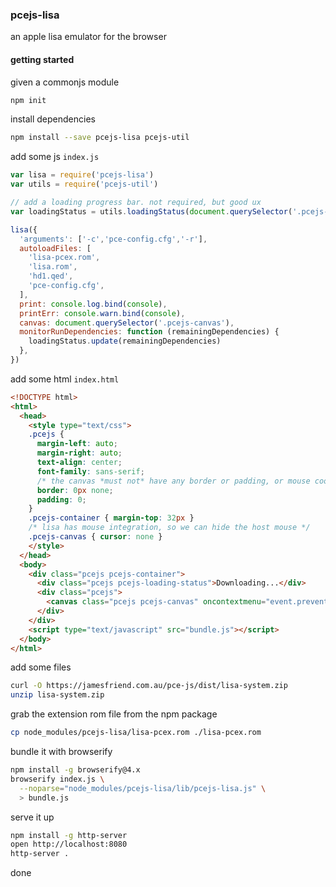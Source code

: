 ### pcejs-lisa
an apple lisa emulator for the browser

#### getting started
given a commonjs module
```bash
npm init
```
install dependencies
```bash
npm install --save pcejs-lisa pcejs-util
```

add some js `index.js`
```js
var lisa = require('pcejs-lisa')
var utils = require('pcejs-util')

// add a loading progress bar. not required, but good ux
var loadingStatus = utils.loadingStatus(document.querySelector('.pcejs-loading-status'))

lisa({
  'arguments': ['-c','pce-config.cfg','-r'],
  autoloadFiles: [
    'lisa-pcex.rom',
    'lisa.rom',
    'hd1.qed',
    'pce-config.cfg',
  ],
  print: console.log.bind(console),
  printErr: console.warn.bind(console),
  canvas: document.querySelector('.pcejs-canvas'),
  monitorRunDependencies: function (remainingDependencies) {
    loadingStatus.update(remainingDependencies)
  },
})
```

add some html `index.html`
```html
<!DOCTYPE html>
<html>
  <head>
    <style type="text/css">
    .pcejs {
      margin-left: auto;
      margin-right: auto;
      text-align: center;
      font-family: sans-serif;
      /* the canvas *must not* have any border or padding, or mouse coords will be wrong */
      border: 0px none;
      padding: 0;
    }
    .pcejs-container { margin-top: 32px }
    /* lisa has mouse integration, so we can hide the host mouse */
    .pcejs-canvas { cursor: none }
    </style>
  </head>
  <body>
    <div class="pcejs pcejs-container">
      <div class="pcejs pcejs-loading-status">Downloading...</div>
      <div class="pcejs">
        <canvas class="pcejs pcejs-canvas" oncontextmenu="event.preventDefault()"></canvas>
      </div>
    </div>
    <script type="text/javascript" src="bundle.js"></script>
  </body>
</html>
```

add some files
```bash
curl -O https://jamesfriend.com.au/pce-js/dist/lisa-system.zip
unzip lisa-system.zip
```

grab the extension rom file from the npm package
```bash
cp node_modules/pcejs-lisa/lisa-pcex.rom ./lisa-pcex.rom
```

bundle it with browserify
```bash
npm install -g browserify@4.x
browserify index.js \
  --noparse="node_modules/pcejs-lisa/lib/pcejs-lisa.js" \
  > bundle.js
```

serve it up
```bash
npm install -g http-server
open http://localhost:8080
http-server .
```

done
